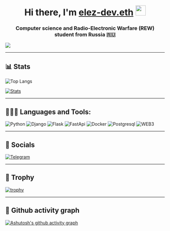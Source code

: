 <h1 align="center">Hi there, I'm <a href="https://t.me/developercode1" target="_blank">elez-dev.eth</a> 
<img src="https://github.com/blackcater/blackcater/raw/main/images/Hi.gif" height="32"/></h1>
<h3 align="center">Computer science and Radio-Electronic Warfare (REW) student from Russia 🇷🇺</h3>


![](https://komarev.com/ghpvc/?username=Elez-dev&color=red&style=flat)

---

## 📊 Stats
![Top Langs](https://github-readme-stats.vercel.app/api/top-langs/?username=Elez-dev&layout=compact&theme=radical)

[![Stats](https://github-readme-stats.vercel.app/api?username=Elez-dev&show_icons=true&theme=radical)](https://github-readme-stats.vercel.app/api?username=Elez-dev&show_icons=true&theme=radical)

---

 ## 👨🏻‍💻 Languages and Tools:
![Python](https://img.shields.io/badge/-python-090909?style=for-the-badge&logo=python)
![Django](https://img.shields.io/badge/-django-090909?style=for-the-badge&logo=django)
![Flask](https://img.shields.io/badge/-flask-090909?style=for-the-badge&logo=flask)
![FastApi](https://img.shields.io/badge/-fastapi-090909?style=for-the-badge&logo=fastapi)
![Docker](https://img.shields.io/badge/-docker-090909?style=for-the-badge&logo=docker)
![Postgresql](https://img.shields.io/badge/-postgresql-090909?style=for-the-badge&logo=postgresql)
![WEB3](https://img.shields.io/badge/-web3-090909?style=for-the-badge&logo=ethereum)

---

## 🔗 Socials
[![Telegram](https://img.shields.io/badge/-Telegram-090909?style=for-the-badge&logo=telegram)](https://t.me/developercode1)

---
## 🔗 Trophy
[![trophy](https://github-profile-trophy.vercel.app/?username=Elez-dev)](https://github.com/ryo-ma/github-profile-trophy)

---
## 🔗 Github activity graph
[![Ashutosh's github activity graph](https://activity-graph.herokuapp.com/graph?username=Elez-dev)](https://github.com/ashutosh00710/github-readme-activity-graph)
